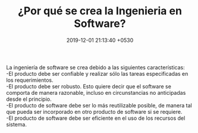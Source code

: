 ﻿---
layout: post
title:  "¿Por qué se crea la Ingenieria en Software?"
date:   2019-12-01 21:13:40 +0530
categories: clases
description: "Respondemos la gran pregunta, por que se crea la IS?"
published: true
---

  <p>La ingeniería de software se crea debido a las siguientes características:<br>
  -El producto debe ser confiable y realizar sólo las tareas especificadas en los requerimientos.<br>
  -El producto debe ser robusto. Esto quiere decir que el software se comporta de manera razonable, incluso en circunstancias no anticipadas desde el principio.<br>
  -El producto de software debe ser lo más reutilizable posible, de manera tal que pueda ser incorporado en otro producto de software si se requiere.<br>
  -El producto de software debe ser eficiente en el uso de los recursos del sistema.</p>
